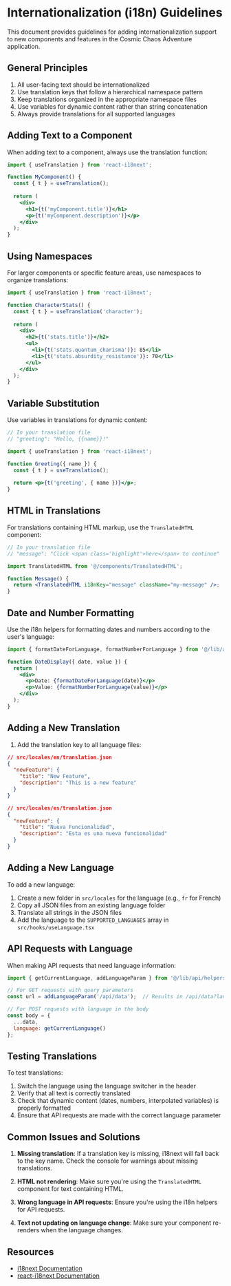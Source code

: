 # Internationalization (i18n) Guidelines

This document provides guidelines for adding internationalization support to new components and features in the Cosmic Chaos Adventure application.

## General Principles

1. All user-facing text should be internationalized
2. Use translation keys that follow a hierarchical namespace pattern
3. Keep translations organized in the appropriate namespace files
4. Use variables for dynamic content rather than string concatenation
5. Always provide translations for all supported languages

## Adding Text to a Component

When adding text to a component, always use the translation function:

```jsx
import { useTranslation } from 'react-i18next';

function MyComponent() {
  const { t } = useTranslation();
  
  return (
    <div>
      <h1>{t('myComponent.title')}</h1>
      <p>{t('myComponent.description')}</p>
    </div>
  );
}
```

## Using Namespaces

For larger components or specific feature areas, use namespaces to organize translations:

```jsx
import { useTranslation } from 'react-i18next';

function CharacterStats() {
  const { t } = useTranslation('character');
  
  return (
    <div>
      <h2>{t('stats.title')}</h2>
      <ul>
        <li>{t('stats.quantum_charisma')}: 85</li>
        <li>{t('stats.absurdity_resistance')}: 70</li>
      </ul>
    </div>
  );
}
```

## Variable Substitution

Use variables in translations for dynamic content:

```jsx
// In your translation file
// "greeting": "Hello, {{name}}!"

import { useTranslation } from 'react-i18next';

function Greeting({ name }) {
  const { t } = useTranslation();
  
  return <p>{t('greeting', { name })}</p>;
}
```

## HTML in Translations

For translations containing HTML markup, use the `TranslatedHTML` component:

```jsx
// In your translation file
// "message": "Click <span class='highlight'>here</span> to continue"

import TranslatedHTML from '@/components/TranslatedHTML';

function Message() {
  return <TranslatedHTML i18nKey="message" className="my-message" />;
}
```

## Date and Number Formatting

Use the i18n helpers for formatting dates and numbers according to the user's language:

```jsx
import { formatDateForLanguage, formatNumberForLanguage } from '@/lib/api/helpers';

function DateDisplay({ date, value }) {
  return (
    <div>
      <p>Date: {formatDateForLanguage(date)}</p>
      <p>Value: {formatNumberForLanguage(value)}</p>
    </div>
  );
}
```

## Adding a New Translation

1. Add the translation key to all language files:

```json
// src/locales/en/translation.json
{
  "newFeature": {
    "title": "New Feature",
    "description": "This is a new feature"
  }
}

// src/locales/es/translation.json
{
  "newFeature": {
    "title": "Nueva Funcionalidad",
    "description": "Esta es una nueva funcionalidad"
  }
}
```

## Adding a New Language

To add a new language:

1. Create a new folder in `src/locales` for the language (e.g., `fr` for French)
2. Copy all JSON files from an existing language folder
3. Translate all strings in the JSON files
4. Add the language to the `SUPPORTED_LANGUAGES` array in `src/hooks/useLanguage.tsx`

## API Requests with Language

When making API requests that need language information:

```jsx
import { getCurrentLanguage, addLanguageParam } from '@/lib/api/helpers';

// For GET requests with query parameters
const url = addLanguageParam('/api/data');  // Results in /api/data?lang=en

// For POST requests with language in the body
const body = {
  ...data,
  language: getCurrentLanguage()
};
```

## Testing Translations

To test translations:

1. Switch the language using the language switcher in the header
2. Verify that all text is correctly translated
3. Check that dynamic content (dates, numbers, interpolated variables) is properly formatted
4. Ensure that API requests are made with the correct language parameter

## Common Issues and Solutions

1. **Missing translation**: If a translation key is missing, i18next will fall back to the key name. Check the console for warnings about missing translations.

2. **HTML not rendering**: Make sure you're using the `TranslatedHTML` component for text containing HTML.

3. **Wrong language in API requests**: Ensure you're using the i18n helpers for API requests.

4. **Text not updating on language change**: Make sure your component re-renders when the language changes.

## Resources

- [i18next Documentation](https://www.i18next.com/overview/introduction)
- [react-i18next Documentation](https://react.i18next.com/) 